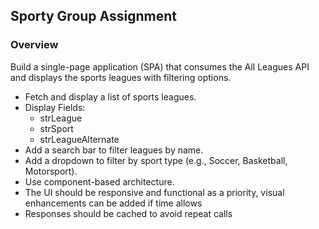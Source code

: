 ## Sporty Group Assignment

### Overview
Build a single-page application (SPA) that consumes the All Leagues API and displays the sports leagues with filtering options.
-  Fetch and display a list of sports leagues.
-  Display Fields:
    -  strLeague
    -  strSport
    -  strLeagueAlternate
-  Add a search bar to filter leagues by name.
-  Add a dropdown to filter by sport type (e.g., Soccer, Basketball, Motorsport).
-  Use component-based architecture.
-  The UI should be responsive and functional as a priority, visual enhancements can be added if time allows
-  Responses should be cached to avoid repeat calls

